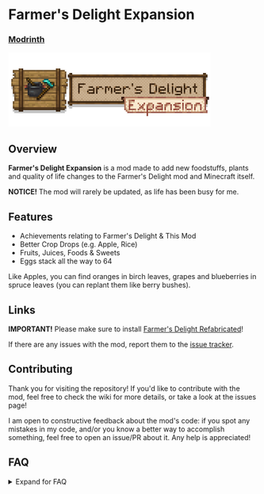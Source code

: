 # Farmer's Delight Expansion

### [Modrinth](https://modrinth.com/mod/farmers-delight-expansion)

![Farmer's Delight Expansion](src/main/resources/logo.png)

## Overview

**Farmer's Delight Expansion** is a mod made to add new foodstuffs, plants and quality of life changes to the Farmer's Delight mod and Minecraft itself.

**NOTICE!** The mod will rarely be updated, as life has been busy for me.

## Features
* Achievements relating to Farmer's Delight & This Mod
* Better Crop Drops (e.g. Apple, Rice)
* Fruits, Juices, Foods & Sweets
* Eggs stack all the way to 64

Like Apples, you can find oranges in birch leaves, grapes and blueberries in spruce leaves (you can replant them like berry bushes).

## Links
**IMPORTANT!** Please make sure to install [Farmer's Delight Refabricated](https://modrinth.com/mod/farmers-delight-refabricated)!

If there are any issues with the mod, report them to the [issue tracker](https://github.com/keishispl/farmers-delight-expansion/issues).

## Contributing

Thank you for visiting the repository! If you'd like to contribute with the mod, feel free to check the wiki for more details, or take a look at the issues page!

I am open to constructive feedback about the mod's code: if you spot any mistakes in my code, and/or you know a better way to accomplish something, feel free to open an issue/PR about it. Any help is appreciated!

## FAQ

<details>

<summary>Expand for FAQ</summary>

**Q. Which Minecraft versions will the mod be updated for?**

Versions that Farmer's Delight will be updating to. I will not be supporting older versions of Farmer's Delight.

**Q. Can I use this mod into my modpack?**

Yes! Feel free to feature Farmer's Delight Expansion in your modpack. Just keep in mind:

- Make sure to credit, and don't claim Farmer's Delight Expansion as your own creation;
- Remember that this mod requires the fabric version of Farmer's Delight, so remember to download it first!

**Q. Will new features be added to the mod?**

Yes, if I have ideas to implement, or feel free to suggest your own ideas!

</details>